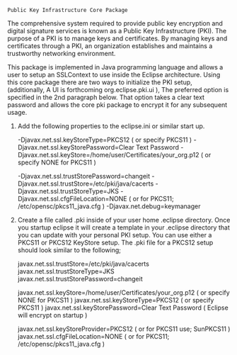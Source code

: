 
	Public Key Infrastructure Core Package

The comprehensive system required to provide public key encryption and digital signature services is known as a Public Key Infrastructure (PKI). The purpose of a PKI is to manage keys and certificates. By managing keys and certificates through a PKI, an organization establishes and maintains a trustworthy networking environment.

This package is implemented in Java programming language and allows a user to setup an SSLContext to use inside the Eclipse architecture.  Using this core package there are two ways to initialize the PKI setup, (additionally,  A UI is forthcoming org.eclipse.pki.ui ), The preferred option is specified in the 2nd paragraph below. That option takes a clear text password and allows the core pki package to encrypt it for any subsequent usage.

1)  Add the following properties to the eclipse.ini or similar start up.

	-Djavax.net.ssl.keyStoreType=PKCS12 ( or specify PKCS11 )
	-Djavax.net.ssl.keyStorePassword=Clear Text Password
	-Djavax.net.ssl.keyStore=/home/user/Certificates/your_org.p12 ( or specify NONE for PKCS11 )

	-Djavax.net.ssl.trustStorePassword=changeit
	-Djavax.net.ssl.trustStore=/etc/pki/java/cacerts
	-Djavax.net.ssl.trustStoreType=JKS
	-Djavax.net.ssl.cfgFileLocation=NONE ( or for PKCS11; /etc/opensc/pkcs11_java.cfg )
	-Djavax.net.debug=keymanager

2)  Create a file called .pki inside of your user home .eclipse directory.  Once you startup eclipse it will create a template in your .eclipse directory that you can update with your personal PKI setup. You can use either a PKCS11 or PKCS12 KeyStore setup.  The .pki file for a PKCS12 setup should look similar to the following;

	javax.net.ssl.trustStore=/etc/pki/java/cacerts
	javax.net.ssl.trustStoreType=JKS
	javax.net.ssl.trustStorePassword=changeit
	
	javax.net.ssl.keyStore=/home/user/Certificates/your_org.p12 ( or specify NONE for PKCS11 )
	javax.net.ssl.keyStoreType=PKCS12 ( or specify PKCS11 )
	javax.net.ssl.keyStorePassword=Clear Text Password ( Eclipse will encrypt on startup )
	
	javax.net.ssl.keyStoreProvider=PKCS12 ( or for PKCS11 use; SunPKCS11 )
	javax.net.ssl.cfgFileLocation=NONE ( or for PKCS11; /etc/opensc/pkcs11_java.cfg )

 
	